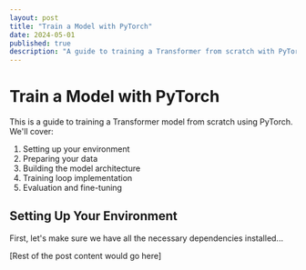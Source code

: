 ```yaml
---
layout: post
title: "Train a Model with PyTorch"
date: 2024-05-01
published: true
description: "A guide to training a Transformer from scratch with PyTorch."
---
```


# Train a Model with PyTorch

This is a guide to training a Transformer model from scratch using PyTorch. We'll cover:

1. Setting up your environment
2. Preparing your data
3. Building the model architecture
4. Training loop implementation
5. Evaluation and fine-tuning

## Setting Up Your Environment

First, let's make sure we have all the necessary dependencies installed...

[Rest of the post content would go here] 